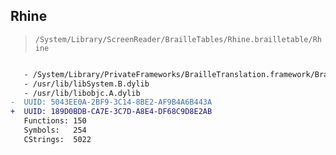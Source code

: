 ## Rhine

> `/System/Library/ScreenReader/BrailleTables/Rhine.brailletable/Rhine`

```diff

   - /System/Library/PrivateFrameworks/BrailleTranslation.framework/BrailleTranslation
   - /usr/lib/libSystem.B.dylib
   - /usr/lib/libobjc.A.dylib
-  UUID: 5043EE0A-2BF9-3C14-8BE2-AF9B4A6B443A
+  UUID: 189D0BDB-CA7E-3C7D-A8E4-DF68C9D8E2AB
   Functions: 150
   Symbols:   254
   CStrings:  5022

```
